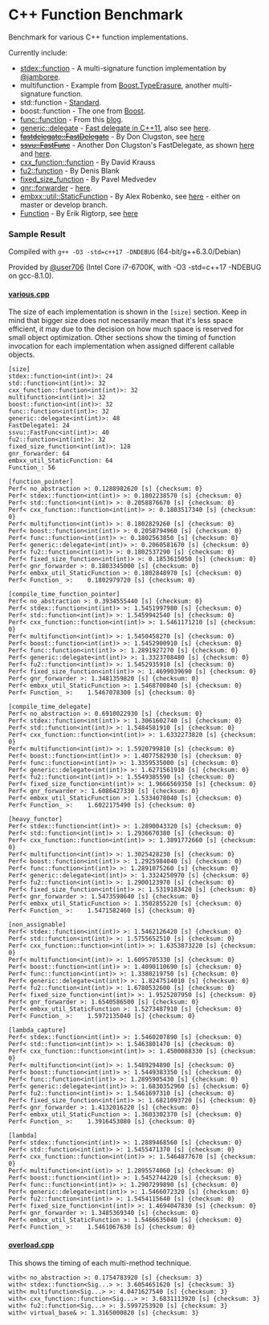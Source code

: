 C++ Function Benchmark
======================

Benchmark for various C++ function implementations.

Currently include:
- [stdex::function](stdex.hpp) - A multi-signature function implementation by [@jamboree](https://github.com/jamboree).
- multifunction - Example from [Boost.TypeErasure](http://www.boost.org/doc/html/boost_typeerasure/examples.html#boost_typeerasure.examples.multifunction), another multi-signature function.
- std::function - [Standard](http://en.cppreference.com/w/cpp/utility/functional/function).
- boost::function - The one from [Boost](http://www.boost.org/doc/libs/1_55_0/doc/html/function.html).
- [func::function](function.h) - From this [blog](http://probablydance.com/2013/01/13/a-faster-implementation-of-stdfunction/).
- [generic::delegate](delegate.hpp) - [Fast delegate in C++11](http://codereview.stackexchange.com/questions/14730/impossibly-fast-delegate-in-c11), also see [here](https://github.com/user1095108/generic).
- [~~fastdelegate::FastDelegate~~](clugston_styled/FastDelegate.h) - By Don Clugston, see [here](https://www.codeproject.com/Articles/7150/Member-Function-Pointers-and-the-Fastest-Possible)
- [~~ssvu::FastFunc~~](clugston_styled/FastFunc.hpp) - Another Don Clugston's FastDelegate, as shown [here](https://gist.github.com/SuperV1234/6462221) and [here](https://groups.google.com/a/isocpp.org/forum/#!topic/std-discussion/QgvHF7YMi3o).
- [cxx_function::function](https://github.com/potswa/cxx_function) - By David Krauss
- [fu2::function](http://naios.github.io/function2/) - By Denis Blank
- [fixed_size_function](https://github.com/pmed/fixed_size_function) - By Pavel Medvedev
- [gnr::forwarder](forwarder.hpp) - [here](https://github.com/user1095108/generic).
- [embxx::util::StaticFunction](StaticFunction.h) - By Alex Robenko, see [here](https://github.com/arobenko/embxx) - either on master or develop branch.
- [Function](Function.h) - By Erik Rigtorp, see [here](https://github.com/rigtorp/Function)

### Sample Result
Compiled with `g++ -O3 -std=c++17 -DNDEBUG` (64-bit/g++6.3.0/Debian)

Provided by [@user706](https://github.com/user706) (Intel Core i7-6700K, with -O3 -std=c++17 -NDEBUG on gcc-8.1.0).

#### [various.cpp](various.cpp)
The size of each implementation is shown in the `[size]` section.
Keep in mind that bigger size does not necessarily mean that it's less space efficient, it may due to the decision on how much space is reserved for small object optimization.
Other sections show the timing of function invocation for each implementation when assigned different callable objects.
```
[size]
stdex::function<int(int)>: 24
std::function<int(int)>: 32
cxx_function::function<int(int)>: 32
multifunction<int(int)>: 32
boost::function<int(int)>: 32
func::function<int(int)>: 32
generic::delegate<int(int)>: 48
FastDelegate1: 24
ssvu::FastFunc<int(int)>: 40
fu2::function<int(int)>: 32
fixed_size_function<int(int)>: 128
gnr_forwarder: 64
embxx_util_StaticFunction: 64
Function_: 56

[function_pointer]
Perf< no_abstraction >: 0.1288982620 [s] {checksum: 0}
Perf< stdex::function<int(int)> >: 0.1802238570 [s] {checksum: 0}
Perf< std::function<int(int)> >: 0.2058876670 [s] {checksum: 0}
Perf< cxx_function::function<int(int)> >: 0.1803517340 [s] {checksum: 0}
Perf< multifunction<int(int)> >: 0.1802829260 [s] {checksum: 0}
Perf< boost::function<int(int)> >: 0.2058794960 [s] {checksum: 0}
Perf< func::function<int(int)> >: 0.1802563850 [s] {checksum: 0}
Perf< generic::delegate<int(int)> >: 0.2060581670 [s] {checksum: 0}
Perf< fu2::function<int(int)> >: 0.1802537290 [s] {checksum: 0}
Perf< fixed_size_function<int(int)> >: 0.1853615050 [s] {checksum: 0}
Perf< gnr_forwarder >: 0.1803345000 [s] {checksum: 0}
Perf< embxx_util_StaticFunction >: 0.1802848970 [s] {checksum: 0}
Perf< Function_ >:    0.1802979720 [s] {checksum: 0}

[compile_time_function_pointer]
Perf< no_abstraction >: 0.3934555440 [s] {checksum: 0}
Perf< stdex::function<int(int)> >: 1.5451997980 [s] {checksum: 0}
Perf< std::function<int(int)> >: 1.5459942540 [s] {checksum: 0}
Perf< cxx_function::function<int(int)> >: 1.5461171210 [s] {checksum: 0}
Perf< multifunction<int(int)> >: 1.5450458270 [s] {checksum: 0}
Perf< boost::function<int(int)> >: 1.5452900910 [s] {checksum: 0}
Perf< func::function<int(int)> >: 1.2891927270 [s] {checksum: 0}
Perf< generic::delegate<int(int)> >: 1.3323708480 [s] {checksum: 0}
Perf< fu2::function<int(int)> >: 1.5452935910 [s] {checksum: 0}
Perf< fixed_size_function<int(int)> >: 1.4699039690 [s] {checksum: 0}
Perf< gnr_forwarder >: 1.3481359820 [s] {checksum: 0}
Perf< embxx_util_StaticFunction >: 1.5468700840 [s] {checksum: 0}
Perf< Function_ >:    1.5467078300 [s] {checksum: 0}

[compile_time_delegate]
Perf< no_abstraction >: 0.6910022930 [s] {checksum: 0}
Perf< stdex::function<int(int)> >: 1.3061602740 [s] {checksum: 0}
Perf< std::function<int(int)> >: 1.5484581910 [s] {checksum: 0}
Perf< cxx_function::function<int(int)> >: 1.6332273820 [s] {checksum: 0}
Perf< multifunction<int(int)> >: 1.5920799810 [s] {checksum: 0}
Perf< boost::function<int(int)> >: 1.4077582930 [s] {checksum: 0}
Perf< func::function<int(int)> >: 1.3359535000 [s] {checksum: 0}
Perf< generic::delegate<int(int)> >: 1.6271561910 [s] {checksum: 0}
Perf< fu2::function<int(int)> >: 1.5549385590 [s] {checksum: 0}
Perf< fixed_size_function<int(int)> >: 1.9666569350 [s] {checksum: 0}
Perf< gnr_forwarder >: 1.6086427330 [s] {checksum: 0}
Perf< embxx_util_StaticFunction >: 1.5334078040 [s] {checksum: 0}
Perf< Function_ >:    1.6022175490 [s] {checksum: 0}

[heavy_functor]
Perf< stdex::function<int(int)> >: 1.2890043320 [s] {checksum: 0}
Perf< std::function<int(int)> >: 1.2936670380 [s] {checksum: 0}
Perf< cxx_function::function<int(int)> >: 1.3891772660 [s] {checksum: 0}
Perf< multifunction<int(int)> >: 1.3025428230 [s] {checksum: 0}
Perf< boost::function<int(int)> >: 1.2925984040 [s] {checksum: 0}
Perf< func::function<int(int)> >: 1.2891075260 [s] {checksum: 0}
Perf< generic::delegate<int(int)> >: 1.3324250970 [s] {checksum: 0}
Perf< fu2::function<int(int)> >: 1.2900123970 [s] {checksum: 0}
Perf< fixed_size_function<int(int)> >: 1.5319183420 [s] {checksum: 0}
Perf< gnr_forwarder >: 1.5473598640 [s] {checksum: 0}
Perf< embxx_util_StaticFunction >: 1.3502855220 [s] {checksum: 0}
Perf< Function_ >:    1.5471582460 [s] {checksum: 0}

[non_assignable]
Perf< stdex::function<int(int)> >: 1.5462126420 [s] {checksum: 0}
Perf< std::function<int(int)> >: 1.5755652510 [s] {checksum: 0}
Perf< cxx_function::function<int(int)> >: 1.6353873220 [s] {checksum: 0}
Perf< multifunction<int(int)> >: 1.6095705330 [s] {checksum: 0}
Perf< boost::function<int(int)> >: 1.4090110690 [s] {checksum: 0}
Perf< func::function<int(int)> >: 1.3380219750 [s] {checksum: 0}
Perf< generic::delegate<int(int)> >: 1.8247514010 [s] {checksum: 0}
Perf< fu2::function<int(int)> >: 1.6780532600 [s] {checksum: 0}
Perf< fixed_size_function<int(int)> >: 1.9525207950 [s] {checksum: 0}
Perf< gnr_forwarder >: 1.6540586500 [s] {checksum: 0}
Perf< embxx_util_StaticFunction >: 1.5273487910 [s] {checksum: 0}
Perf< Function_ >:    1.5972135040 [s] {checksum: 0}

[lambda_capture]
Perf< stdex::function<int(int)> >: 1.5460207890 [s] {checksum: 0}
Perf< std::function<int(int)> >: 1.5463801470 [s] {checksum: 0}
Perf< cxx_function::function<int(int)> >: 1.4500088330 [s] {checksum: 0}
Perf< multifunction<int(int)> >: 1.5489294890 [s] {checksum: 0}
Perf< boost::function<int(int)> >: 1.5449383350 [s] {checksum: 0}
Perf< func::function<int(int)> >: 1.2895905430 [s] {checksum: 0}
Perf< generic::delegate<int(int)> >: 1.6830352960 [s] {checksum: 0}
Perf< fu2::function<int(int)> >: 1.5461697310 [s] {checksum: 0}
Perf< fixed_size_function<int(int)> >: 1.6821093720 [s] {checksum: 0}
Perf< gnr_forwarder >: 1.4132016220 [s] {checksum: 0}
Perf< embxx_util_StaticFunction >: 1.3603302370 [s] {checksum: 0}
Perf< Function_ >:    1.3916453080 [s] {checksum: 0}

[lambda]
Perf< stdex::function<int(int)> >: 1.2889468560 [s] {checksum: 0}
Perf< std::function<int(int)> >: 1.5455471370 [s] {checksum: 0}
Perf< cxx_function::function<int(int)> >: 1.5464877670 [s] {checksum: 0}
Perf< multifunction<int(int)> >: 1.2895574060 [s] {checksum: 0}
Perf< boost::function<int(int)> >: 1.5452744220 [s] {checksum: 0}
Perf< func::function<int(int)> >: 1.2907299890 [s] {checksum: 0}
Perf< generic::delegate<int(int)> >: 1.5466072320 [s] {checksum: 0}
Perf< fu2::function<int(int)> >: 1.5454115640 [s] {checksum: 0}
Perf< fixed_size_function<int(int)> >: 1.4694047830 [s] {checksum: 0}
Perf< gnr_forwarder >: 1.3485369340 [s] {checksum: 0}
Perf< embxx_util_StaticFunction >: 1.5466635040 [s] {checksum: 0}
Perf< Function_ >:    1.5461067630 [s] {checksum: 0}
```

#### [overload.cpp](overload.cpp)
This shows the timing of each multi-method technique.
```
with< no_abstraction >: 0.1754783920 [s] {checksum: 3}
with< stdex::function<Sig...> >: 3.6054651620 [s] {checksum: 3}
with< multifunction<Sig...> >: 4.0471627540 [s] {checksum: 3}
with< cxx_function::function<Sig...> >: 3.6831113920 [s] {checksum: 3}
with< fu2::function<Sig...> >: 3.5997253920 [s] {checksum: 3}
with< virtual_base& >: 1.3165000820 [s] {checksum: 3}
```
